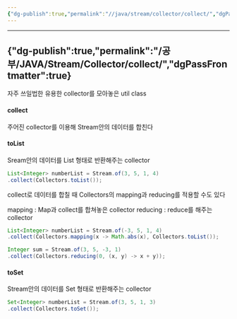 ```yaml
---
{"dg-publish":true,"permalink":"//java/stream/collector/collect/","dgPassFrontmatter":true}
---
```



---
{"dg-publish":true,"permalink":"/공부/JAVA/Stream/Collector/collect/","dgPassFrontmatter":true}
---

자주 쓰일법한 유용한 collector를 모아놓은 util class
#### collect
주어진 collector를 이용해 Stream안의 데이터를 합친다

#### toList
Sream안의 데이터를 List 형태로 반환해주는 collector
````java
List<Integer> numberList = Stream.of(3, 5, 1, 4)
.collect(Collectors.toList());
`````

collect로 데이터를 합칠 때 Collectors의 mapping과 reducing를 적용할 수도 있다

mapping : Map과 collect를 합쳐놓은 collector
reducing : reduce를 해주는 collector
````java
List<Integer> numberList = Stream.of(-3, 5, 1, 4)
.collect(Collectors.mapping(x -> Math.abs(x), Collectors.toList());

Integer sum = Stream.of(3, 5, -3, 1)
.collect(Collectors.reducing(0, (x, y) -> x + y));
````
#### toSet
Stream안의 데이터를 Set 형태로 반환해주는 collector
````java
Set<Integer> numberList = Stream.of(3, 5, 1, 3)
.collect(Collectors.toSet());
`````